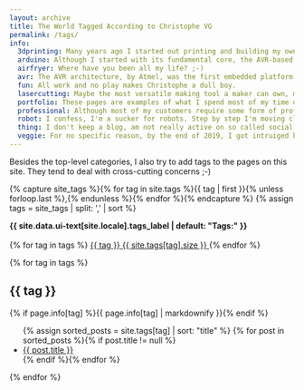 ```yaml
---
layout: archive
title: The World Tagged According to Christophe VG
permalink: /tags/
info:
  3dprinting: Many years ago I started out printing and building my own 3D printer. Over the years I'm a very happy Zortrax M200 owner and 3D printing has become a commodity - it is really a tool for me, not a focus by itself.
  arduino: Although I started with its fundamental core, the AVR-based microcontrollers, Arduino and I cross paths now and then.
  airfryer: Where have you been all my life? ;-)
  avr: The AVR architecture, by Atmel, was the first embedded platform I encountered when I entered the hardware space. A lot of my first steps involved this series of MCUs.
  fun: All work and no play makes Christophe a dull boy.
  lasercutting: Maybe the most versatile making tool a maker can own, my Beambox Pro laser cutter is one of the most used tools in my shop.
  portfolio: These pages are examples of what I spend most of my time on. It contains projects and activities, both commercial and pro-bono.
  professional: Although most of my customers require some form of professional discretion about their projects. Sometimes I can share some abstract information.
  robot: I confess, I'm a sucker for robots. Step by step I'm moving closer to the point where I'm able to design and build my very own robot.
  thing: I don't keep a blog, am not really active on so called social networks, but I sometimes feel the need to write down my very personal opinion about _things_.
  veggie: For no specific reason, by the end of 2019, I got intruiged by vegetarian cooking. For no other reason it deserves its own tag ;-)
---
```


Besides the top-level categories, I also try to add tags to the pages on this site. They tend to deal with cross-cutting concerns ;-)

{% capture site_tags %}{% for tag in site.tags %}{{ tag | first }}{% unless forloop.last %},{% endunless %}{% endfor %}{% endcapture %}
{% assign tags = site_tags | split: ',' | sort %}
 
<div id="tags">
  <strong>
    <i class="fa fa-fw fa-tags" aria-hidden="true"></i>
    {{ site.data.ui-text[site.locale].tags_label | default: "Tags:" }}
  </strong>
  <br><br>
  <span itemprop="keywords">
    {% for tag in tags %}
      <a href="#{{ tag | cgi_escape }}" class="page__taxonomy-item">
        {{ tag }}
        <span>{{ site.tags[tag].size }}</span>
      </a>
    {% endfor %}
  </span>
 
  {% for tag in tags %}
  <h2 id="{{ tag | cgi_escape }}">{{ tag }}</h2>
  {% if page.info[tag] %}{{ page.info[tag] | markdownify }}{% endif %}
  <ul class="posts">
    {% assign sorted_posts = site.tags[tag] | sort: "title" %}
    {% for post in sorted_posts %}{% if post.title != null %}
    <li><a href="{{ post.url }}">{{ post.title }}</a></li>
    {% endif %}{% endfor %}
  </ul>
  {% endfor %}
</div>
